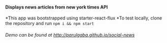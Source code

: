 #### Displays news articles from new york times API

*This app was bootstrapped using starter-react-flux
*To test locally, clone the repository and run `npm i && npm start`

###### Demo can be found at http://parulgaba.github.io/social-news
